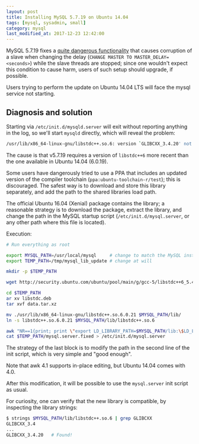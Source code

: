 ```yaml
---
layout: post
title: Installing MySQL 5.7.19 on Ubuntu 14.04
tags: [mysql, sysadmin, small]
category: mysql
last_modified_at: 2017-12-23 12:42:00
---
```


MySQL 5.7.19 fixes a [quite dangerous functionality](https://bugs.mysql.com/bug.php?id=84375) that causes corruption of a slave when changing the delay (`CHANGE MASTER TO MASTER_DELAY=<seconds>`) while the slave threads are stopped; since one wouldn't expect this condition to cause harm, users of such setup should upgrade, if possible.

Users trying to perform the update on Ubuntu 14.04 LTS will face the mysql service not starting.

## Diagnosis and solution

Starting via `/etc/init.d/mysqld.server` will exit without reporting anything in the log, so we'll start `mysqld` directly, which will reveal the problem:

```sh
/usr/lib/x86_64-linux-gnu/libstdc++.so.6: version `GLIBCXX_3.4.20' not found
```

The cause is that v5.7.19 requires a version of `libstdc++6` more recent than the one available in Ubuntu 14.04 (6.0.19).

Some users have dangerously tried to use a PPA that includes an updated version of the compiler toolchain (`ppa:ubuntu-toolchain-r/test`); this is discouraged. The safest way is to download and store this library separately, and add the path to the shared libraries load path.

The official Ubuntu 16.04 (Xenial) package contains the library; a reasonable strategy is to download the package, extract the library, and change the path in the MySQL startup script (`/etc/init.d/mysql.server`, or any other path where this file is located).

Execution:

```sh
# Run everything as root

export MYSQL_PATH=/usr/local/mysql     # change to match the MySQL installation path
export TEMP_PATH=/tmp/mysql_lib_update # change at will

mkdir -p $TEMP_PATH

wget http://security.ubuntu.com/ubuntu/pool/main/g/gcc-5/libstdc++6_5.4.0-6ubuntu1~16.04.4_amd64.deb -O $TEMP_PATH/libstdc.deb

cd $TEMP_PATH
ar xv libstdc.deb
tar xvf data.tar.xz

mv ./usr/lib/x86_64-linux-gnu/libstdc++.so.6.0.21 $MYSQL_PATH/lib/
ln -s libstdc++.so.6.0.21 $MYSQL_PATH/lib/libstdc++.so.6

awk "NR==1{print; print \"export LD_LIBRARY_PATH=$MYSQL_PATH/lib:\$LD_LIBRARY_PATH\"} NR!=1" /etc/init.d/mysql.server > $TEMP_PATH/mysql.server.fixed
cat $TEMP_PATH/mysql.server.fixed > /etc/init.d/mysql.server
```

The strategy of the last block is to modify the path in the second line of the init script, which is very simple and "good enough".

Note that awk 4.1 supports in-place editing, but Ubuntu 14.04 comes with 4.0.

After this modification, it will be possible to use the `mysql.server` init script as usual.

For curiosity, one can verify that the new library is compatible, by inspecting the library strings:

```sh
$ strings $MYSQL_PATH/lib/libstdc++.so.6 | grep GLIBCXX
GLIBCXX_3.4
...
GLIBCXX_3.4.20   # Found!
```
